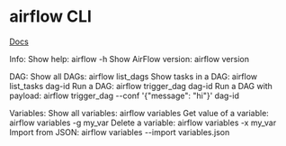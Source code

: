 # airflow CLI

[Docs](https://airflow.apache.org/cli.html)

Info:
Show help:  airflow -h
Show AirFlow version: airflow version

DAG:
Show all DAGs: airflow list_dags
Show tasks in a DAG: airflow list_tasks dag-id
Run a DAG: airflow trigger_dag dag-id
Run a DAG with payload: airflow trigger_dag --conf '{"message": "hi"}' dag-id

Variables:
Show all variables: airflow variables
Get value of a variable: airflow variables -g my_var
Delete a variable: airflow variables -x my_var
Import from JSON: airflow variables --import variables.json